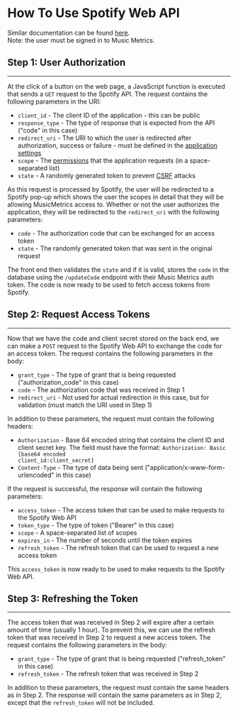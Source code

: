 # How To Use Spotify Web API
Similar documentation can be found [here](https://developer.spotify.com/documentation/general/guides/authorization/code-flow/).  
Note: the user must be signed in to Music Metrics.


## Step 1: User Authorization

---

At the click of a button on the web page, a JavaScript function is executed that sends a <code>GET</code> request to the
Spotify API. The request contains the following parameters in the URI:

  * <code>client_id</code> - The client ID of the application - this can be public
  * <code>response_type</code> - The type of response that is expected from the API ("code" in this case)
  * <code>redirect_uri</code> - The URI to which the user is redirected after authorization, success or failure - must be defined in the [application settings](https://developer.spotify.com/dashboard/applications)
  * <code>scope</code> - The [permissions](https://developer.spotify.com/documentation/general/guides/authorization/scopes/) that the application requests (in a space-separated list)
  * <code>state</code> - A randomly generated token to prevent [CSRF](https://en.wikipedia.org/wiki/Cross-site_request_forgery) attacks

As this request is processed by Spotify, the user will be redirected to a Spotify pop-up which shows the user the scopes
in detail that they will be allowing MusicMetrics access to. Whether or not the user authorizes the application, they will
be redirected to the <code>redirect_uri</code> with the following parameters:

  * <code>code</code> - The authorization code that can be exchanged for an access token
  * <code>state</code> - The randomly generated token that was sent in the original request

The front end then validates the <code>state</code> and if it is valid, stores the <code>code</code> in the database
using the <code>/updateCode</code> endpoint with their Music Metrics auth token. The code is now ready to be used to fetch
access tokens from Spotify.

## Step 2: Request Access Tokens

---

Now that we have the code and client secret stored on the back end, we can make a <code>POST</code> request to the Spotify Web API
to exchange the code for an access token. The request contains the following parameters in the body:

  * <code>grant_type</code> - The type of grant that is being requested ("authorization_code" in this case)
  * <code>code</code> - The authorization code that was received in Step 1
  * <code>redirect_uri</code> - Not used for actual redirection in this case, but for validation (must match the URI used in Step 1)

In addition to these parameters, the request must contain the following headers:

  * <code>Authorization</code> - Base 64 encoded string that contains the client ID and client secret key. The field must have the format: <code>Authorization: Basic [base64 encoded client_id:client_secret]</code>
  * <code>Content-Type</code> - The type of data being sent ("application/x-www-form-urlencoded" in this case)

If the request is successful, the response will contain the following parameters:

  * <code>access_token</code> - The access token that can be used to make requests to the Spotify Web API
  * <code>token_type</code> - The type of token ("Bearer" in this case)
  * <code>scope</code> - A space-separated list of scopes
  * <code>expires_in</code> - The number of seconds until the token expires
  * <code>refresh_token</code> - The refresh token that can be used to request a new access token

This <code>access_token</code> is now ready to be used to make requests to the Spotify Web API.

## Step 3: Refreshing the Token

---

The access token that was received in Step 2 will expire after a certain amount of time (usually 1 hour). To prevent this, we can use the
refresh token that was received in Step 2 to request a new access token. The request contains the following parameters in the body:

  * <code>grant_type</code> - The type of grant that is being requested ("refresh_token" in this case)
  * <code>refresh_token</code> - The refresh token that was received in Step 2

In addition to these parameters, the request must contain the same headers as in Step 2. The response will contain the same
parameters as in Step 2, except that the <code>refresh_token</code> will not be included.